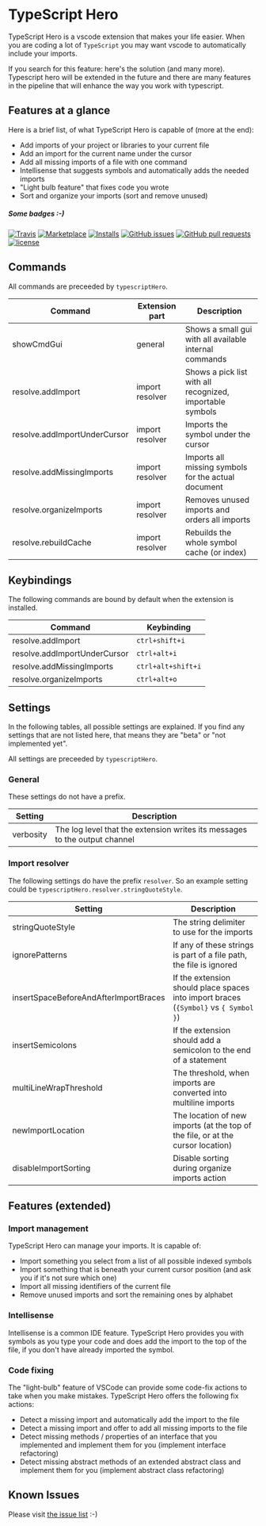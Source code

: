 # TypeScript Hero

TypeScript Hero is a vscode extension that makes your life easier.
When you are coding a lot of `TypeScript` you may want vscode to automatically
include your imports.

If you search for this feature: here's the solution (and many more). Typescript hero will be extended
in the future and there are many features in the pipeline that will enhance the way you
work with typescript.

## Features at a glance

Here is a brief list, of what TypeScript Hero is capable of (more at the end):

- Add imports of your project or libraries to your current file
- Add an import for the current name under the cursor
- Add all missing imports of a file with one command
- Intellisense that suggests symbols and automatically adds the needed imports
- "Light bulb feature" that fixes code you wrote
- Sort and organize your imports (sort and remove unused)

##### Some badges :-)

[![Travis](https://img.shields.io/travis/buehler/typescript-hero.svg)](https://travis-ci.org/buehler/typescript-hero)
[![Marketplace](http://vsmarketplacebadge.apphb.com/version-short/rbbit.typescript-hero.svg)](https://marketplace.visualstudio.com/items?itemName=rbbit.typescript-hero)
[![Installs](http://vsmarketplacebadge.apphb.com/installs/rbbit.typescript-hero.svg)](https://marketplace.visualstudio.com/items?itemName=rbbit.typescript-hero)
[![GitHub issues](https://img.shields.io/github/issues/buehler/typescript-hero.svg)](https://github.com/buehler/typescript-hero/issues)
[![GitHub pull requests](https://img.shields.io/github/issues-pr/buehler/typescript-hero.svg)](https://github.com/buehler/typescript-hero/pulls)
[![license](https://img.shields.io/github/license/buehler/typescript-hero.svg)](https://github.com/buehler/typescript-hero)

## Commands

All commands are preceeded by `typescriptHero`.

| Command                      | Extension part  | Description                                               |
| ---------------------------- | --------------- | --------------------------------------------------------- |
| showCmdGui                   | general         | Shows a small gui with all available internal commands    |
| resolve.addImport            | import resolver | Shows a pick list with all recognized, importable symbols |
| resolve.addImportUnderCursor | import resolver | Imports the symbol under the cursor                       |
| resolve.addMissingImports    | import resolver | Imports all missing symbols for the actual document       |
| resolve.organizeImports      | import resolver | Removes unused imports and orders all imports             |
| resolve.rebuildCache         | import resolver | Rebuilds the whole symbol cache (or index)                |

## Keybindings

The following commands are bound by default when the extension is installed.

| Command                      | Keybinding         |
| ---------------------------- | ------------------ |
| resolve.addImport            | `ctrl+shift+i`     |
| resolve.addImportUnderCursor | `ctrl+alt+i`       |
| resolve.addMissingImports    | `ctrl+alt+shift+i` |
| resolve.organizeImports      | `ctrl+alt+o`       |

## Settings

In the following tables, all possible settings are explained. If you find any
settings that are not listed here, that means they are "beta" or "not implemented yet".

All settings are preceeded by `typescriptHero`.

### General

These settings do not have a prefix.

| Setting   | Description                                                                |
| --------- | -------------------------------------------------------------------------- |
| verbosity | The log level that the extension writes its messages to the output channel |

### Import resolver

The following settings do have the prefix `resolver`. So an example setting could be
`typescriptHero.resolver.stringQuoteStyle`.

| Setting                               | Description                                                                          |
| ------------------------------------- | ------------------------------------------------------------------------------------ |
| stringQuoteStyle                      | The string delimiter to use for the imports                                          |
| ignorePatterns                        | If any of these strings is part of a file path, the file is ignored                  |
| insertSpaceBeforeAndAfterImportBraces | If the extension should place spaces into import braces (`{Symbol}` vs `{ Symbol }`) |
| insertSemicolons                      | If the extension should add a semicolon to the end of a statement                    |
| multiLineWrapThreshold                | The threshold, when imports are converted into multiline imports                     |
| newImportLocation                     | The location of new imports (at the top of the file, or at the cursor location)      |
| disableImportSorting                  | Disable sorting during organize imports action                                       |

## Features (extended)

### Import management

TypeScript Hero can manage your imports. It is capable of:

- Import something you select from a list of all possible indexed symbols
- Import something that is beneath your current cursor position (and ask you if it's not sure which one)
- Import all missing identifiers of the current file
- Remove unused imports and sort the remaining ones by alphabet

### Intellisense

Intellisense is a common IDE feature. TypeScript Hero provides you with symbols as you type your code
and does add the import to the top of the file, if you don't have already imported the symbol.

### Code fixing

The "light-bulb" feature of VSCode can provide some code-fix actions to take when you make mistakes.
TypeScript Hero offers the following fix actions:

- Detect a missing import and automatically add the import to the file
- Detect a missing import and offer to add all missing imports to the file
- Detect missing methods / properties of an interface that you implemented and implement them for you (implement interface refactoring)
- Detect missing abstract methods of an extended abstract class and implement them for you (implement abstract class refactoring)

## Known Issues

Please visit [the issue list](https://github.com/buehler/typescript-hero/issues) :-)
